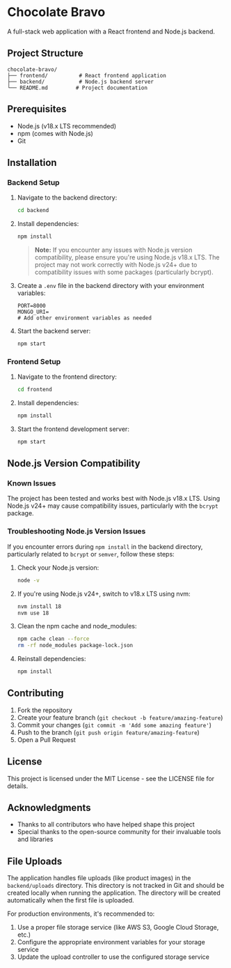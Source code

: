 # Chocolate Bravo

A full-stack web application with a React frontend and Node.js backend.

## Project Structure

```
chocolate-bravo/
├── frontend/          # React frontend application
├── backend/           # Node.js backend server
└── README.md         # Project documentation
```

## Prerequisites

- Node.js (v18.x LTS recommended)
- npm (comes with Node.js)
- Git

## Installation

### Backend Setup

1. Navigate to the backend directory:
   ```bash
   cd backend
   ```

2. Install dependencies:
   ```bash
   npm install
   ```

   > **Note:** If you encounter any issues with Node.js version compatibility, please ensure you're using Node.js v18.x LTS. The project may not work correctly with Node.js v24+ due to compatibility issues with some packages (particularly bcrypt).

3. Create a `.env` file in the backend directory with your environment variables:
   ```env
   PORT=8000
   MONGO_URI=
   # Add other environment variables as needed
   ```

4. Start the backend server:
   ```bash
   npm start
   ```

### Frontend Setup

1. Navigate to the frontend directory:
   ```bash
   cd frontend
   ```

2. Install dependencies:
   ```bash
   npm install
   ```

3. Start the frontend development server:
   ```bash
   npm start
   ```

## Node.js Version Compatibility

### Known Issues

The project has been tested and works best with Node.js v18.x LTS. Using Node.js v24+ may cause compatibility issues, particularly with the `bcrypt` package.

### Troubleshooting Node.js Version Issues

If you encounter errors during `npm install` in the backend directory, particularly related to `bcrypt` or `semver`, follow these steps:

1. Check your Node.js version:
   ```bash
   node -v
   ```

2. If you're using Node.js v24+, switch to v18.x LTS using nvm:
   ```bash
   nvm install 18
   nvm use 18
   ```

3. Clean the npm cache and node_modules:
   ```bash
   npm cache clean --force
   rm -rf node_modules package-lock.json
   ```

4. Reinstall dependencies:
   ```bash
   npm install
   ```

## Contributing

1. Fork the repository
2. Create your feature branch (`git checkout -b feature/amazing-feature`)
3. Commit your changes (`git commit -m 'Add some amazing feature'`)
4. Push to the branch (`git push origin feature/amazing-feature`)
5. Open a Pull Request

## License

This project is licensed under the MIT License - see the LICENSE file for details.

## Acknowledgments

- Thanks to all contributors who have helped shape this project
- Special thanks to the open-source community for their invaluable tools and libraries

## File Uploads

The application handles file uploads (like product images) in the `backend/uploads` directory. This directory is not tracked in Git and should be created locally when running the application. The directory will be created automatically when the first file is uploaded.

For production environments, it's recommended to:
1. Use a proper file storage service (like AWS S3, Google Cloud Storage, etc.)
2. Configure the appropriate environment variables for your storage service
3. Update the upload controller to use the configured storage service 